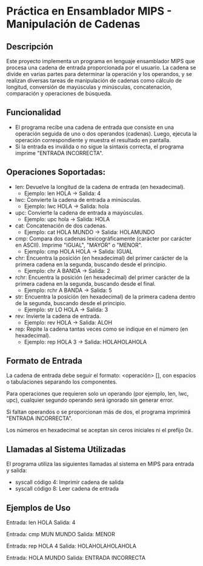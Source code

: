# Práctica en Ensamblador MIPS - Manipulación de Cadenas

## Descripción
Este proyecto implementa un programa en lenguaje ensamblador MIPS que procesa una cadena de entrada
proporcionada por el usuario. La cadena se divide en varias partes para determinar la operación y 
los operandos, y se realizan diversas tareas de manipulación de cadenas como cálculo de longitud, 
conversión de mayúsculas y minúsculas, concatenación, comparación y operaciones de búsqueda.

## Funcionalidad
- El programa recibe una cadena de entrada que consiste en una operación seguida de uno o dos operandos (cadenas). Luego, ejecuta la operación correspondiente y muestra el resultado en pantalla. 
- Si la entrada es inválida o no sigue la sintaxis correcta, el programa imprime "ENTRADA INCORRECTA".

## Operaciones Soportadas:
- len: Devuelve la longitud de la cadena de entrada (en hexadecimal).
	- Ejemplo: len HOLA → Salida: 4
- lwc: Convierte la cadena de entrada a minúsculas.
	- Ejemplo: lwc HOLA → Salida: hola
- upc: Convierte la cadena de entrada a mayúsculas.
	- Ejemplo: upc hola → Salida: HOLA
- cat: Concatenación de dos cadenas.
	- Ejemplo: cat HOLA MUNDO → Salida: HOLAMUNDO
- cmp: Compara dos cadenas lexicográficamente (carácter por carácter en ASCII). Imprime "IGUAL", "MAYOR" o "MENOR".
	- Ejemplo: cmp HOLA HOLA → Salida: IGUAL
- chr: Encuentra la posición (en hexadecimal) del primer carácter de la primera cadena en la segunda, buscando desde el principio.
	- Ejemplo: chr A BANDA → Salida: 2
- rchr: Encuentra la posición (en hexadecimal) del primer carácter de la primera cadena en la segunda, buscando desde el final.
	- Ejemplo: rchr A BANDA → Salida: 5
- str: Encuentra la posición (en hexadecimal) de la primera cadena dentro de la segunda, buscando desde el principio.
	- Ejemplo: str LO HOLA → Salida: 3
- rev: Invierte la cadena de entrada.
	- Ejemplo: rev HOLA → Salida: ALOH
- rep: Repite la cadena tantas veces como se indique en el número (en hexadecimal).
	- Ejemplo: rep HOLA 3 → Salida: HOLAHOLAHOLA

## Formato de Entrada
La cadena de entrada debe seguir el formato: <operación> <operando1> [<operando2>], con espacios o tabulaciones 
separando los componentes.

Para operaciones que requieren solo un operando (por ejemplo, len, lwc, upc), cualquier segundo operando será  ignorado sin generar error.

Si faltan operandos o se proporcionan más de dos, el programa imprimirá "ENTRADA INCORRECTA".

Los números en hexadecimal se aceptan sin ceros iniciales ni el prefijo 0x.

## Llamadas al Sistema Utilizadas
El programa utiliza las siguientes llamadas al sistema en MIPS para entrada y salida:
- syscall código 4: Imprimir cadena de salida
- syscall código 8: Leer cadena de entrada

## Ejemplos de Uso

Entrada: len HOLA
Salida: 4

Entrada: cmp MUN MUNDO
Salida: MENOR

Entrada: rep HOLA 4
Salida: HOLAHOLAHOLAHOLA

Entrada: HOLA MUNDO
Salida: ENTRADA INCORRECTA
